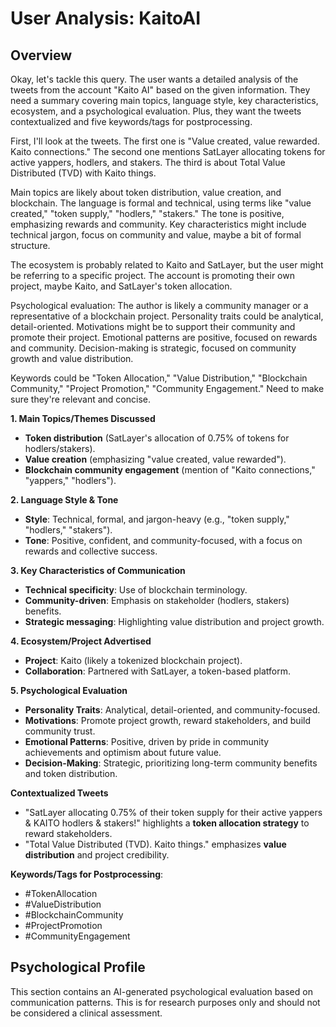# User Analysis: KaitoAI

## Overview

<think>
Okay, let's tackle this query. The user wants a detailed analysis of the tweets from the account "Kaito AI" based on the given information. They need a summary covering main topics, language style, key characteristics, ecosystem, and a psychological evaluation. Plus, they want the tweets contextualized and five keywords/tags for postprocessing.

First, I'll look at the tweets. The first one is "Value created, value rewarded. Kaito connections." The second one mentions SatLayer allocating tokens for active yappers, hodlers, and stakers. The third is about Total Value Distributed (TVD) with Kaito things. 

Main topics are likely about token distribution, value creation, and blockchain. The language is formal and technical, using terms like "value created," "token supply," "hodlers," "stakers." The tone is positive, emphasizing rewards and community. Key characteristics might include technical jargon, focus on community and value, maybe a bit of formal structure.

The ecosystem is probably related to Kaito and SatLayer, but the user might be referring to a specific project. The account is promoting their own project, maybe Kaito, and SatLayer's token allocation. 

Psychological evaluation: The author is likely a community manager or a representative of a blockchain project. Personality traits could be analytical, detail-oriented. Motivations might be to support their community and promote their project. Emotional patterns are positive, focused on rewards and community. Decision-making is strategic, focused on community growth and value distribution.

Keywords could be "Token Allocation," "Value Distribution," "Blockchain Community," "Project Promotion," "Community Engagement." Need to make sure they're relevant and concise.
</think>

**1. Main Topics/Themes Discussed**  
- **Token distribution** (SatLayer's allocation of 0.75% of tokens for hodlers/stakers).  
- **Value creation** (emphasizing "value created, value rewarded").  
- **Blockchain community engagement** (mention of "Kaito connections," "yappers," "hodlers").  

**2. Language Style & Tone**  
- **Style**: Technical, formal, and jargon-heavy (e.g., "token supply," "hodlers," "stakers").  
- **Tone**: Positive, confident, and community-focused, with a focus on rewards and collective success.  

**3. Key Characteristics of Communication**  
- **Technical specificity**: Use of blockchain terminology.  
- **Community-driven**: Emphasis on stakeholder (hodlers, stakers) benefits.  
- **Strategic messaging**: Highlighting value distribution and project growth.  

**4. Ecosystem/Project Advertised**  
- **Project**: Kaito (likely a tokenized blockchain project).  
- **Collaboration**: Partnered with SatLayer, a token-based platform.  

**5. Psychological Evaluation**  
- **Personality Traits**: Analytical, detail-oriented, and community-focused.  
- **Motivations**: Promote project growth, reward stakeholders, and build community trust.  
- **Emotional Patterns**: Positive, driven by pride in community achievements and optimism about future value.  
- **Decision-Making**: Strategic, prioritizing long-term community benefits and token distribution.  

**Contextualized Tweets**  
- "SatLayer allocating 0.75% of their token supply for their active yappers & KAITO hodlers & stakers!" highlights a **token allocation strategy** to reward stakeholders.  
- "Total Value Distributed (TVD). Kaito things." emphasizes **value distribution** and project credibility.  

**Keywords/Tags for Postprocessing**:  
- #TokenAllocation  
- #ValueDistribution  
- #BlockchainCommunity  
- #ProjectPromotion  
- #CommunityEngagement

## Psychological Profile

This section contains an AI-generated psychological evaluation based on communication patterns. This is for research purposes only and should not be considered a clinical assessment.